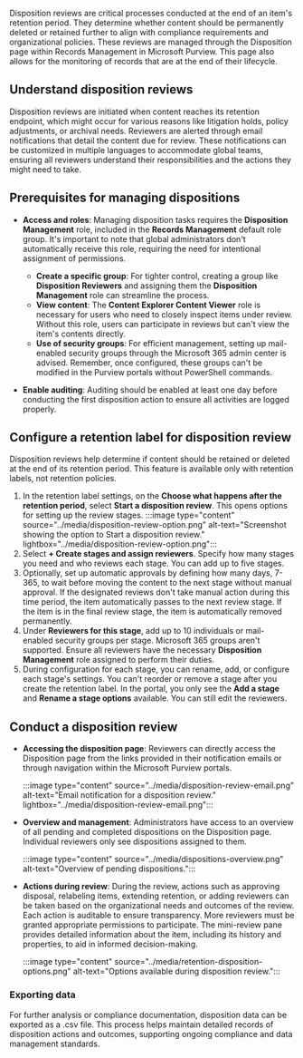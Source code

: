 Disposition reviews are critical processes conducted at the end of an item's retention period. They determine whether content should be permanently deleted or retained further to align with compliance requirements and organizational policies. These reviews are managed through the Disposition page within Records Management in Microsoft Purview. This page also allows for the monitoring of records that are at the end of their lifecycle.

## Understand disposition reviews

Disposition reviews are initiated when content reaches its retention endpoint, which might occur for various reasons like litigation holds, policy adjustments, or archival needs. Reviewers are alerted through email notifications that detail the content due for review. These notifications can be customized in multiple languages to accommodate global teams, ensuring all reviewers understand their responsibilities and the actions they might need to take.

## Prerequisites for managing dispositions

- **Access and roles**: Managing disposition tasks requires the **Disposition Management** role, included in the **Records Management** default role group. It's important to note that global administrators don't automatically receive this role, requiring the need for intentional assignment of permissions.
  - **Create a specific group**: For tighter control, creating a group like **Disposition Reviewers** and assigning them the **Disposition Management** role can streamline the process.
  - **View content**: The **Content Explorer Content Viewer** role is necessary for users who need to closely inspect items under review. Without this role, users can participate in reviews but can't view the item's contents directly.
  - **Use of security groups**: For efficient management, setting up mail-enabled security groups through the Microsoft 365 admin center is advised. Remember, once configured, these groups can't be modified in the Purview portals without PowerShell commands.

- **Enable auditing**: Auditing should be enabled at least one day before conducting the first disposition action to ensure all activities are logged properly.

## Configure a retention label for disposition review

Disposition reviews help determine if content should be retained or deleted at the end of its retention period. This feature is available only with retention labels, not retention policies.

1. In the retention label settings, on the **Choose what happens after the retention period**, select **Start a disposition review**. This opens options for setting up the review stages.
   :::image type="content" source="../media/disposition-review-option.png" alt-text="Screenshot showing the option to Start a disposition review." lightbox="../media/disposition-review-option.png":::
1. Select **+ Create stages and assign reviewers**. Specify how many stages you need and who reviews each stage. You can add up to five stages.
1. Optionally, set up automatic approvals by defining how many days, 7-365, to wait before moving the content to the next stage without manual approval. If the designated reviews don't take manual action during this time period, the item automatically passes to the next review stage. If the item is in the final review stage, the item is automatically removed permanently.
1. Under **Reviewers for this stage**, add up to 10 individuals or mail-enabled security groups per stage. Microsoft 365 groups aren't supported. Ensure all reviewers have the necessary **Disposition Management** role assigned to perform their duties.
1. During configuration for each stage, you can rename, add, or configure each stage's settings. You can't reorder or remove a stage after you create the retention label. In the portal, you only see the **Add a stage** and **Rename a stage options** available. You can still edit the reviewers.

## Conduct a disposition review

- **Accessing the disposition page**: Reviewers can directly access the Disposition page from the links provided in their notification emails or through navigation within the Microsoft Purview portals.

   :::image type="content" source="../media/disposition-review-email.png" alt-text="Email notification for a disposition review." lightbox="../media/disposition-review-email.png":::

- **Overview and management**: Administrators have access to an overview of all pending and completed dispositions on the Disposition page. Individual reviewers only see dispositions assigned to them.

   :::image type="content" source="../media/dispositions-overview.png" alt-text="Overview of pending dispositions.":::

- **Actions during review**: During the review, actions such as approving disposal, relabeling items, extending retention, or adding reviewers can be taken based on the organizational needs and outcomes of the review. Each action is auditable to ensure transparency. More reviewers must be granted appropriate permissions to participate. The mini-review pane provides detailed information about the item, including its history and properties, to aid in informed decision-making.

   :::image type="content" source="../media/retention-disposition-options.png" alt-text="Options available during disposition review.":::

### Exporting data

For further analysis or compliance documentation, disposition data can be exported as a .csv file. This process helps maintain detailed records of disposition actions and outcomes, supporting ongoing compliance and data management standards.
